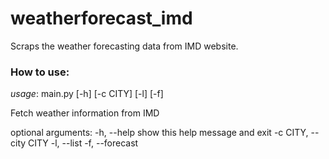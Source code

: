 # weatherforecast_imd
Scraps the weather forecasting data from IMD website.



### How to use:
_usage_: main.py [-h] [-c CITY] [-l] [-f]

Fetch weather information from IMD

optional arguments:
  -h, --help            show this help message and exit
  -c CITY, --city CITY
  -l, --list
  -f, --forecast
